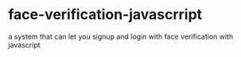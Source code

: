 # face-verification-javascrript
a system that can let you signup and login with face verification with javascript
